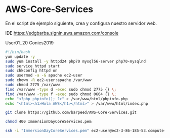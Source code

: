 # AWS-Core-Services

En el script de ejemplo siguiente, crea y configura nuestro servidor web.

IDE
<https://edgbarba.signin.aws.amazon.com/console>

User01..20
Conies2019

```bash
#!/bin/bash
yum update -y
sudo yum install -y httpd24 php70 mysql56-server php70-mysqlnd
sudo service httpd start
sudo chkconfig httpd on
sudo usermod -a -G apache ec2-user
sudo chown -R ec2-user:apache /var/www
sudo chmod 2775 /var/www
find /var/www -type d -exec sudo chmod 2775 {} \;
find /var/www -type f -exec sudo chmod 0664 {} \;
echo "<?php phpinfo(); ?>" > /var/www/html/phpinfo.php
echo "<html><h1>Hola AWS</h1></html>" > /var/www/html/index.php

```

```bash
git clone https://github.com/barpeed/AWS-Core-Services.git

chmod 400 ImmersionDayCoreServices.pem

ssh -i "ImmersionDayCoreServices.pem" ec2-user@ec2-3-86-185-53.compute-1.amazonaws.com


```
